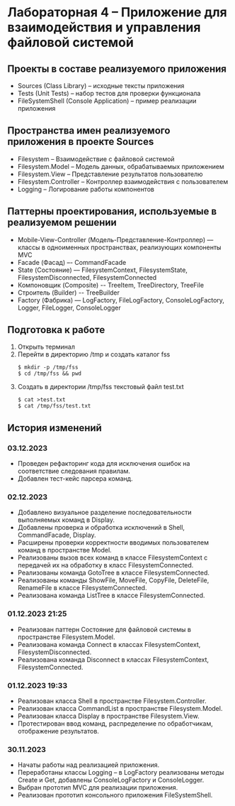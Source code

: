 Лабораторная 4 – Приложение для взаимодействия и управления файловой системой
=============================================================================

## Проекты в составе реализуемого приложения

* Sources (Class Library) – исходные тексты приложения
* Tests (Unit Tests) – набор тестов для проверки функционала
* FileSystemShell (Console Application) – пример реализации приложения

## Пространства имен реализуемого приложения в проекте Sources

* Filesystem – Взаимодействие с файловой системой
* Filesystem.Model – Модель данных, обрабатываемых приложением
* Filesystem.View – Представление результатов пользователю
* Filesystem.Controller – Контроллер взаимодействия с пользователем
* Logging – Логирование работы компонентов

## Паттерны проектирования, используемые в реализуемом решении

* Mobile-View-Controller (Модель-Представление-Контроллер) –– классы в одноименных пространствах, 
  реализующих компоненты MVC
* Facade (Фасад) –- CommandFacade
* State (Состояние) –– FilesystemContext, FilesystemState, FilesystemDisconnected, FilesystemConnected 
* Компоновщик (Composite) -- TreeItem, TreeDirectory, TreeFile
* Строитель (Builder) -- TreeBuilder
* Factory (Фабрика) –– LogFactory, FileLogFactory, ConsoleLogFactory, 
  Logger, FileLogger, ConsoleLogger

## Подготовка к работе

1. Открыть терминал
2. Перейти в директорию /tmp и создать каталог fss
   ```
   $ mkdir -p /tmp/fss 
   $ cd /tmp/fss && pwd
   ``` 
3. Создать в директории /tmp/fss текстовый файл test.txt
   ```
   $ cat >test.txt
   $ cat /tmp/fss/test.txt
   ```
   
## История изменений

### 03.12.2023
* Проведен рефакторинг кода для исключения ошибок на соответствие следования правилам.
* Добавлен тест-кейс парсера команд.

### 02.12.2023
* Добавлено визуальное разделение последовательности выполняемых команд в Display.
* Добавлены проверка и обработка исключений в Shell, CommandFacade, Display.
* Расширены проверки корректности вводимых пользователем команд в пространстве Model. 
* Реализованы вызов всех команд в классе FilesystemContext с передачей их на обработку в класс FilesystemConnected.
* Реализованы команда GotoTree в классе FilesystemConnected.
* Реализованы команды ShowFile, MoveFile, CopyFile, DeleteFile, RenameFile в классе FilesystemConnected.
* Реализована команда ListTree в классе FilesystemConnected.

### 01.12.2023 21:25
* Реализован паттерн Состояние для файловой системы в пространстве Filesystem.Model.
* Реализована команда Connect в классах FilesystemContext, FilesystemDisconnected.
* Реализована команда Disconnect в классах FilesystemContext, FilesystemConnected.

### 01.12.2023 19:33
* Реализован класса Shell в пространстве Filesystem.Controller.
* Реализован класса CommandList в пространстве Filesystem.Model.
* Реализован класса Display в пространстве Filesystem.View.
* Протестирован ввод команд, распределение по обработчикам, отображение результатов.

### 30.11.2023
* Начаты работы над реализацией приложения.
* Переработаны классы Logging – в LogFactory реализованы  методы Create и Get,
  добавлены ConsoleLogFactory и ConsoleLogger.
* Выбран прототип MVC для реализации приложения.
* Реализован прототип консольного приложения FileSystemShell.

